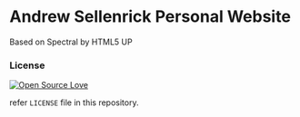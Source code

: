 # Andrew Sellenrick Personal Website

Based on Spectral by HTML5 UP

### License

[![Open Source Love](https://badges.frapsoft.com/os/mit/mit.svg?v=102)](LICENSE)

refer `LICENSE` file in this repository.